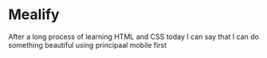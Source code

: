 # Mealify
After a long process of learning HTML and CSS today I can say that I can do something beautiful using principaal mobile first
